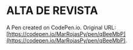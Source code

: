 # ALTA DE REVISTA

A Pen created on CodePen.io. Original URL: [https://codepen.io/MarRojasPy/pen/qBeeMbP](https://codepen.io/MarRojasPy/pen/qBeeMbP).

